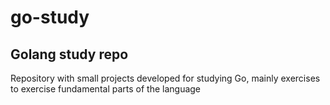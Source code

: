# go-study

## Golang study repo

Repository with small projects developed for studying Go, mainly exercises to exercise fundamental parts of the language
